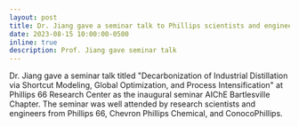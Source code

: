 ```yaml
---
layout: post
title: Dr. Jiang gave a seminar talk to Phillips scientists and engineers
date: 2023-08-15 10:00:00-0500
inline: true
description: Prof. Jiang gave seminar talk
---
```


Dr. Jiang gave a seminar talk titled "Decarbonization of Industrial Distillation via Shortcut Modeling, Global Optimization, and Process Intensification" at Phillips 66 Research Center as the inaugural seminar AIChE Bartlesville Chapter. The seminar was well attended by research scientists and engineers from Phillips 66, Chevron Phillips Chemical, and ConocoPhillips.
